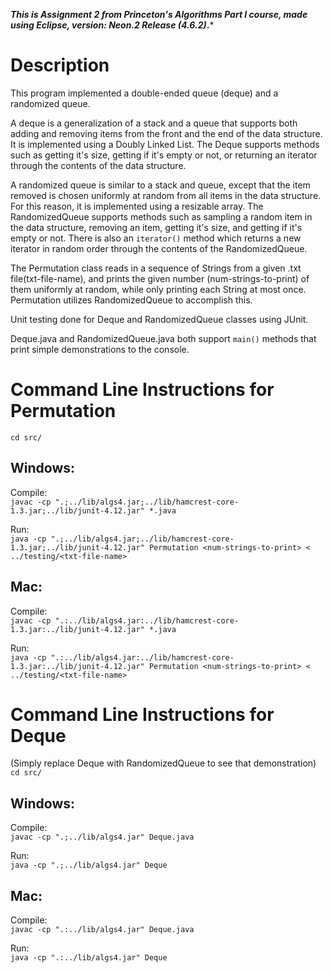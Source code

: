 ***This is Assignment 2 from Princeton's Algorithms Part I course, made using Eclipse, version: Neon.2 Release (4.6.2)*.***

# Description
This program implemented a double-ended queue (deque) and a randomized queue.   

A deque is a generalization of a stack and a queue that supports both adding and removing items from the front and the end of the data structure. It is implemented using a Doubly Linked List. The Deque supports methods such as getting it's size, getting if it's empty or not, or returning an iterator through the contents of the data structure.

A randomized queue is similar to a stack and queue, except that the item removed is chosen uniformly at random from all items in the data structure. For this reason, it is implemented using a resizable array. The RandomizedQueue supports methods such as sampling a random item in the data structure, removing an item, getting it's size, and getting if it's empty or not. There is also an `iterator()` method which returns a new iterator in random order through the contents of the RandomizedQueue.

The Permutation class reads in a sequence of Strings from a given .txt file(txt-file-name), and prints the given number (num-strings-to-print) of them uniformly at random, while only printing each String at most once. Permutation utilizes RandomizedQueue to accomplish this.  

Unit testing done for Deque and RandomizedQueue classes using JUnit.

Deque.java and RandomizedQueue.java both support `main()` methods that print simple demonstrations to the console.

# Command Line Instructions for Permutation

`cd src/`

## Windows:  
Compile:  
 `javac -cp ".;../lib/algs4.jar;../lib/hamcrest-core-1.3.jar;../lib/junit-4.12.jar" *.java`

Run:  
`java -cp ".;../lib/algs4.jar;../lib/hamcrest-core-1.3.jar;../lib/junit-4.12.jar" Permutation <num-strings-to-print> < ../testing/<txt-file-name>`

## Mac:
Compile:  
 `javac -cp ".:../lib/algs4.jar:../lib/hamcrest-core-1.3.jar:../lib/junit-4.12.jar" *.java`

Run:  
`java -cp ".:../lib/algs4.jar:../lib/hamcrest-core-1.3.jar:../lib/junit-4.12.jar" Permutation <num-strings-to-print> < ../testing/<txt-file-name>`

# Command Line Instructions for Deque
(Simply replace Deque with RandomizedQueue to see that demonstration)
`cd src/`

## Windows:
Compile:  
`javac -cp ".;../lib/algs4.jar" Deque.java`

Run:  
`java -cp ".;../lib/algs4.jar" Deque`

## Mac:  
Compile:  
`javac -cp ".:../lib/algs4.jar" Deque.java`

Run:  
`java -cp ".:../lib/algs4.jar" Deque`

